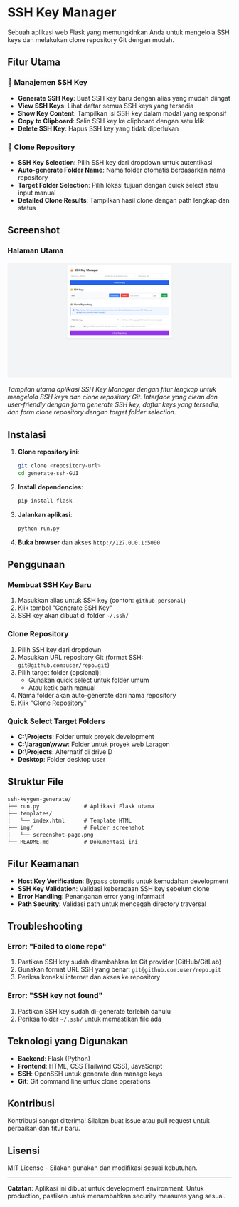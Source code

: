 # SSH Key Manager

Sebuah aplikasi web Flask yang memungkinkan Anda untuk mengelola SSH keys dan melakukan clone repository Git dengan mudah.

## Fitur Utama

### 🔑 Manajemen SSH Key
- **Generate SSH Key**: Buat SSH key baru dengan alias yang mudah diingat
- **View SSH Keys**: Lihat daftar semua SSH keys yang tersedia
- **Show Key Content**: Tampilkan isi SSH key dalam modal yang responsif
- **Copy to Clipboard**: Salin SSH key ke clipboard dengan satu klik
- **Delete SSH Key**: Hapus SSH key yang tidak diperlukan

### 📁 Clone Repository
- **SSH Key Selection**: Pilih SSH key dari dropdown untuk autentikasi
- **Auto-generate Folder Name**: Nama folder otomatis berdasarkan nama repository
- **Target Folder Selection**: Pilih lokasi tujuan dengan quick select atau input manual
- **Detailed Clone Results**: Tampilkan hasil clone dengan path lengkap dan status

## Screenshot

### Halaman Utama
![SSH Key Manager Main Page](img/screenshot-page.png)

*Tampilan utama aplikasi SSH Key Manager dengan fitur lengkap untuk mengelola SSH keys dan clone repository Git. Interface yang clean dan user-friendly dengan form generate SSH key, daftar keys yang tersedia, dan form clone repository dengan target folder selection.*

## Instalasi

1. **Clone repository ini**:
   ```bash
   git clone <repository-url>
   cd generate-ssh-GUI
   ```

2. **Install dependencies**:
   ```bash
   pip install flask
   ```

3. **Jalankan aplikasi**:
   ```bash
   python run.py
   ```

4. **Buka browser** dan akses `http://127.0.0.1:5000`

## Penggunaan

### Membuat SSH Key Baru
1. Masukkan alias untuk SSH key (contoh: `github-personal`)
2. Klik tombol "Generate SSH Key"
3. SSH key akan dibuat di folder `~/.ssh/`

### Clone Repository
1. Pilih SSH key dari dropdown
2. Masukkan URL repository Git (format SSH: `git@github.com:user/repo.git`)
3. Pilih target folder (opsional):
   - Gunakan quick select untuk folder umum
   - Atau ketik path manual
4. Nama folder akan auto-generate dari nama repository
5. Klik "Clone Repository"

### Quick Select Target Folders
- **C:\\Projects**: Folder untuk proyek development
- **C:\\laragon\\www**: Folder untuk proyek web Laragon
- **D:\\Projects**: Alternatif di drive D
- **Desktop**: Folder desktop user

## Struktur File

```
ssh-keygen-generate/
├── run.py              # Aplikasi Flask utama
├── templates/
│   └── index.html      # Template HTML
├── img/                # Folder screenshot
│   └── screenshot-page.png
└── README.md           # Dokumentasi ini
```

## Fitur Keamanan

- **Host Key Verification**: Bypass otomatis untuk kemudahan development
- **SSH Key Validation**: Validasi keberadaan SSH key sebelum clone
- **Error Handling**: Penanganan error yang informatif
- **Path Security**: Validasi path untuk mencegah directory traversal

## Troubleshooting

### Error: "Failed to clone repo"
1. Pastikan SSH key sudah ditambahkan ke Git provider (GitHub/GitLab)
2. Gunakan format URL SSH yang benar: `git@github.com:user/repo.git`
3. Periksa koneksi internet dan akses ke repository

### Error: "SSH key not found"
1. Pastikan SSH key sudah di-generate terlebih dahulu
2. Periksa folder `~/.ssh/` untuk memastikan file ada

## Teknologi yang Digunakan

- **Backend**: Flask (Python)
- **Frontend**: HTML, CSS (Tailwind CSS), JavaScript
- **SSH**: OpenSSH untuk generate dan manage keys
- **Git**: Git command line untuk clone operations

## Kontribusi

Kontribusi sangat diterima! Silakan buat issue atau pull request untuk perbaikan dan fitur baru.

## Lisensi

MIT License - Silakan gunakan dan modifikasi sesuai kebutuhan.

---

**Catatan**: Aplikasi ini dibuat untuk development environment. Untuk production, pastikan untuk menambahkan security measures yang sesuai.